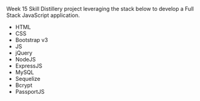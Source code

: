 Week 15 Skill Distillery project leveraging the stack below to develop a Full Stack JavaScript application.

  - HTML
  - CSS
  - Bootstrap v3
  - JS
  - jQuery
  - NodeJS
  - ExpressJS
  - MySQL
  - Sequelize
  - Bcrypt
  - PassportJS
